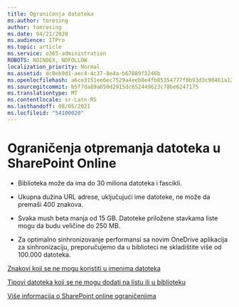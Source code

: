 ```yaml
---
title: Ograničenja datoteka
ms.author: toresing
author: tomresing
ms.date: 04/21/2020
ms.audience: ITPro
ms.topic: article
ms.service: o365-administration
ROBOTS: NOINDEX, NOFOLLOW
localization_priority: Normal
ms.assetid: dc0eb9d1-aec4-4c37-8e4a-b67089f3246b
ms.openlocfilehash: a6ce3151ee6ec7529a4eeb8e4fb85354777f8b93d3c90461a12518af680ae60f
ms.sourcegitcommit: b5f7da89a650d2915dc652449623c78be6247175
ms.translationtype: MT
ms.contentlocale: sr-Latn-RS
ms.lasthandoff: 08/05/2021
ms.locfileid: "54100020"
---
```

# <a name="file-upload-limits-in-sharepoint-online"></a>Ograničenja otpremanja datoteka u SharePoint Online

- Biblioteka može da ima do 30 miliona datoteka i fascikli.
    
- Ukupna dužina URL adrese, uključujući ime datoteke, ne može da premaši 400 znakova.
    
- Svaka mush beta manja od 15 GB. Datoteke priložene stavkama liste mogu da budu veličine do 250 MB.
    
- Za optimalno sinhronizovanje performansi sa novim OneDrive aplikacija za sinhronizaciju, preporučujemo da u biblioteci ne skladištite više od 100.000 datoteka. 
    
[Znakovi koji se ne mogu koristiti u imenima datoteka](https://go.microsoft.com/fwlink/?linkid=866430)
  
[Tipovi datoteka koji se ne mogu dodati na listu ili u biblioteku](https://go.microsoft.com/fwlink/?linkid=273757)
  
[Više informacija o SharePoint online ograničenjima](https://go.microsoft.com/fwlink/?linkid=271273)
  

